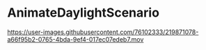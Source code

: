 # AnimateDaylightScenario

https://user-images.githubusercontent.com/76102333/219871078-a66f95b2-0765-4bda-9ef4-017ec07edeb7.mov


